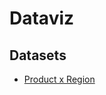 # Dataviz 

## Datasets

- [Product x Region](https://github.com/ishquwa/dataviz/blob/master/prouct_region.xlsx)


